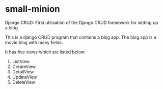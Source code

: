 # small-minion

Django CRUD: First utilisation of the Django CRUD framework for setting up a blog

This is a django CRUD program that contains a blog app. The blog app is a movie blog with many fields.

It has five views which are listed below:

1. ListView
1. CreateView
1. DetailView
1. UpdateView
1. DeleteView

